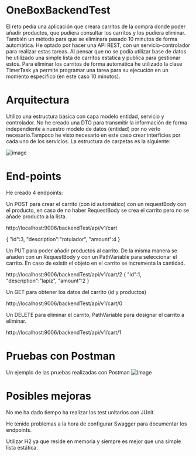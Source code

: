 # OneBoxBackendTest 

El reto pedía una aplicación que creara carritos de la compra donde poder añadir productos, que pudiera consultar los carritos y los pudiera eliminar. También un método para que se eliminara pasado 10 minutos de forma automática.
He optado por hacer una API REST, con un servicio-controlador para realizar estas tareas.
Al pensar que no se podía utilizar base de datos he utilizado una simple lista de carritos estatica y publica para gestionar estos.
Para eliminar los carritos de forma automática he utilizado la clase TimerTask ya permite programar una tarea para su ejecución en un momento específico (en este caso 10 minutos).



# Arquitectura

Utilizo una estructura básica con capa modelo entidad, servicio y controlador.
No he creado una DTO para transmitir la información de forma independiente a nuestro modelo de datos (entidad) por no verlo necesario.Tampoco he visto necesario en este caso crear interficies por cada uno de los servicios.
La estructura de carpetas es la siguiente:

![image](https://user-images.githubusercontent.com/123003363/222770189-5edf299b-4ada-4d06-bfdc-d52bc1baaacd.png)


# End-points

He creado 4 endpoints:

Un POST para crear el carrito (con id automático) con un requestBody con el producto, en caso de no haber RequestBody se crea el carrito pero no se añade producto a la lista.

http://localhost:9006/backendTest/api/v1/cart

{
    "id":3,
    "description":"rotulador",
    "amount":4
}

Un PUT para poder añadir productos al carrito. De la misma manera se añaden con un RequestBody y con un PathVariable para seleccionar el carrito. En caso de existir el objeto en el carrito se incrementa la cantidad.

http://localhost:9006/backendTest/api/v1/cart/2
{
    "id":1,
    "description":"lapiz",
    "amount":2
}

Un GET para obtener los datos del carrito (id y productos) 

http://localhost:9006/backendTest/api/v1/cart/0

Un DELETE para eliminar el carrito, PathVariable para designar el carrito a eliminar. 

http://localhost:9006/backendTest/api/v1/cart/1


# Pruebas con Postman

Un ejemplo de las pruebas realizadas con  Postman
![image](https://user-images.githubusercontent.com/123003363/222769909-5fc7b166-7359-4813-b0fc-e12a93efbfc2.png)


# Posibles mejoras

No me ha dado tiempo ha realizar los test unitarios con JUnit.

He tenido problemas a la hora de configurar Swagger para documentar los endpoints.

Utilizar H2 ya que reside en memoria y siempre es mejor que una simple lista estática.
